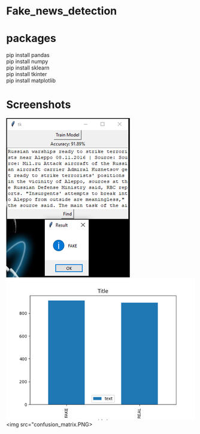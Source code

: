 # Fake_news_detection


# packages
pip install pandas<br />
pip install numpy<br />
pip install sklearn<br />
pip install tkinter<br />
pip install matplotlib<br />

# Screenshots
<img src="output.PNG"><br />
<img src="bar.png"><br />
<img src="confusion_matrix.PNG>
